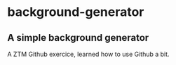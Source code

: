 # background-generator

## A simple background generator

A ZTM Github exercice, learned how to use Github a bit.
